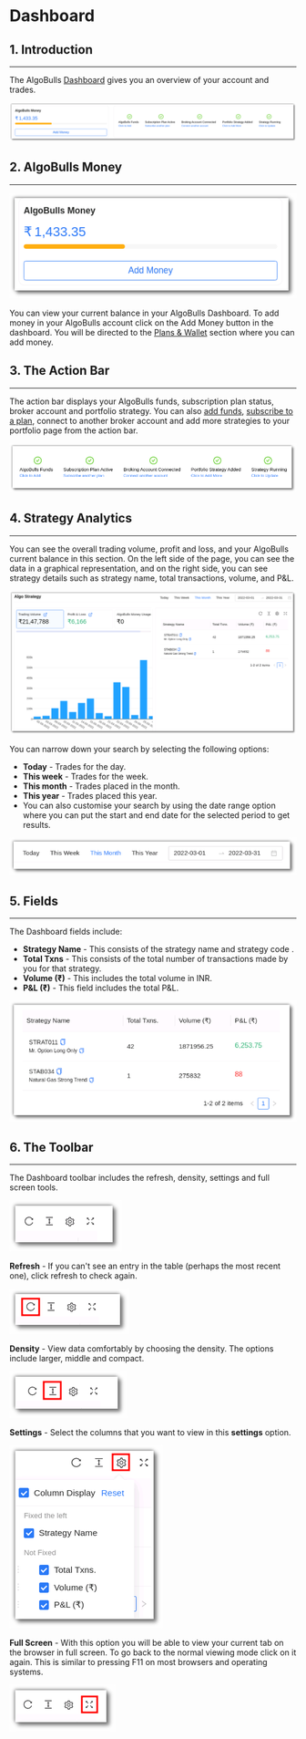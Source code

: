 # Dashboard

## 1. Introduction 
---
The AlgoBulls [Dashboard](https://app.algobulls.com/dashboard) gives you an overview of your account and trades. 

[ ![Dashboard](imgs/dashboard1.png "Click to Enlarge or Ctrl+Click to open in a new Tab") ](imgs/dashboard1.png)

## 2. AlgoBulls Money
---
![Dashboard](imgs/dashboard2.png)

You can view your current balance in your AlgoBulls Dashboard. To add money in your AlgoBulls account click on the Add Money button in the dashboard. You will be directed to the [Plans & Wallet](https://app.algobulls.com/wallet?defaultCategory=backtesting%26PaperTrading) section where you can add money. 


## 3. The Action Bar
---

The action bar displays your AlgoBulls funds, subscription plan status, broker account and portfolio strategy. You can also [add funds](https://app.algobulls.com/wallet?defaultCategory=backtesting%26PaperTrading), [subscribe to a plan](https://app.algobulls.com/wallet?defaultCategory=backtesting%26PaperTrading), connect to another broker account and add more strategies to your portfolio page from the action bar. 

![Dashboard](imgs/dashboard4.png)

## 4. Strategy Analytics
---

You can see the overall trading volume, profit and loss, and your AlgoBulls current balance in this section. On the left side of the page, you can see the data in a graphical representation, and on the right side, you can see strategy details such as strategy name, total transactions, volume, and P&L.

[ ![Dashboard](imgs/dashboard5.png "Click to Enlarge or Ctrl+Click to open in a new Tab") ](imgs/dashboard5.png)

You can narrow down your search by selecting the following options: 

* **Today** - Trades for the day.
* **This week** - Trades for the week.
* **This month** - Trades placed in the month. 
* **This year** - Trades placed this year.
*  You can also customise your search by using the date range option where you can put the start and end date for the selected period to get results.

![Dashboard](imgs/dashboard6.png)

## 5. Fields
---
The Dashboard fields include: 

* **Strategy Name** - This consists of the strategy name and strategy code .
* **Total Txns** - This consists of the total number of transactions made by you for that strategy.
* **Volume (₹)** - This includes the total volume in INR.
* **P&L (₹)** - This field includes the total P&L.

[ ![Dashboard](imgs/dashboard7.png "Click to Enlarge or Ctrl+Click to open in a new Tab") ](imgs/dashboard7.png)

## 6. The Toolbar
---
The Dashboard toolbar includes the refresh, density, settings and full screen tools. 

![Filters](imgs/toolbar1.png)

**Refresh** - If you can't see an entry in the table (perhaps the most recent one), click refresh to check again.

![Filters](imgs/toolbar3.png)

**Density** - View data comfortably by choosing the density. The options include larger, middle and compact. 

![Filters](imgs/toolbar4.png)

**Settings** - Select the columns that you want to view in this **settings** option.

![Filters](imgs/toolbar5_dashboard.png)

**Full Screen** - With this option you will be able to view your current tab on the browser in full screen. To go back to the normal viewing mode click on it again. This is similar to pressing F11 on most browsers and operating systems.

![Filters](imgs/toolbar6.png)

